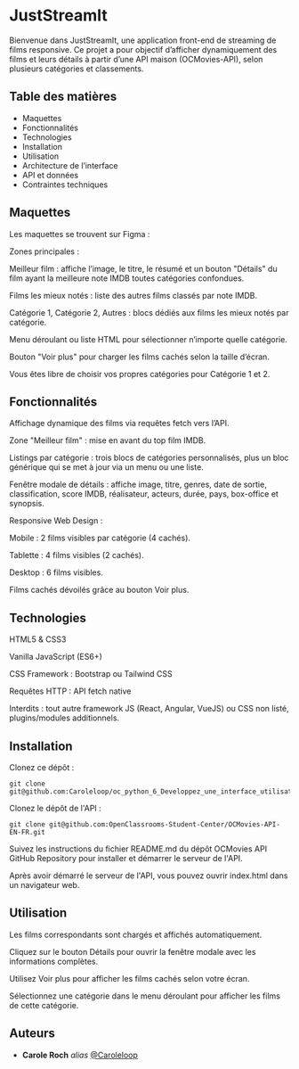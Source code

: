 # JustStreamIt

Bienvenue dans JustStreamIt, une application front-end de streaming de films responsive. Ce projet a pour objectif d’afficher dynamiquement des films et leurs détails à partir d’une API maison (OCMovies-API), selon plusieurs catégories et classements.

## Table des matières

- Maquettes
- Fonctionnalités
- Technologies
- Installation
- Utilisation
- Architecture de l’interface
- API et données
- Contraintes techniques

## Maquettes

Les maquettes se trouvent sur Figma :

Zones principales :

Meilleur film : affiche l’image, le titre, le résumé et un bouton "Détails" du film ayant la meilleure note IMDB toutes catégories confondues.

Films les mieux notés : liste des autres films classés par note IMDB.

Catégorie 1, Catégorie 2, Autres : blocs dédiés aux films les mieux notés par catégorie.

Menu déroulant ou liste HTML pour sélectionner n’importe quelle catégorie.

Bouton "Voir plus" pour charger les films cachés selon la taille d’écran.

Vous êtes libre de choisir vos propres catégories pour Catégorie 1 et 2.

## Fonctionnalités

Affichage dynamique des films via requêtes fetch vers l’API.

Zone "Meilleur film" : mise en avant du top film IMDB.

Listings par catégorie : trois blocs de catégories personnalisés, plus un bloc générique qui se met à jour via un menu ou une liste.

Fenêtre modale de détails : affiche image, titre, genres, date de sortie, classification, score IMDB, réalisateur, acteurs, durée, pays, box-office et synopsis.

Responsive Web Design :

Mobile : 2 films visibles par catégorie (4 cachés).

Tablette : 4 films visibles (2 cachés).

Desktop : 6 films visibles.

Films cachés dévoilés grâce au bouton Voir plus.

## Technologies

HTML5 & CSS3

Vanilla JavaScript (ES6+)

CSS Framework : Bootstrap ou Tailwind CSS

Requêtes HTTP : API fetch native

Interdits : tout autre framework JS (React, Angular, VueJS) ou CSS non listé, plugins/modules additionnels.

## Installation

Clonez ce dépôt :

    git clone git@github.com:Caroleloop/oc_python_6_Developpez_une_interface_utilisateur_pour_une_application_web_Python.git

Clonez le dépôt de l'API :

    git clone git@github.com:OpenClassrooms-Student-Center/OCMovies-API-EN-FR.git

Suivez les instructions du fichier README.md du dépôt OCMovies API GitHub Repository pour installer et démarrer le serveur de l'API.

Après avoir démarré le serveur de l'API, vous pouvez ouvrir index.html dans un navigateur web.

## Utilisation

Les films correspondants sont chargés et affichés automatiquement.

Cliquez sur le bouton Détails pour ouvrir la fenêtre modale avec les informations complètes.

Utilisez Voir plus pour afficher les films cachés selon votre écran.

Sélectionnez une catégorie dans le menu déroulant pour afficher les films de cette catégorie.

## Auteurs

- **Carole Roch** _alias_ [@Caroleloop](https://github.com/Caroleloop)
